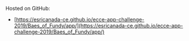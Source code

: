 Hosted on GitHub:

- [https://esricanada-ce.github.io/ecce-app-challenge-2019/Baes_of_Fundy/app/](https://esricanada-ce.github.io/ecce-app-challenge-2019/Baes_of_Fundy/app/)